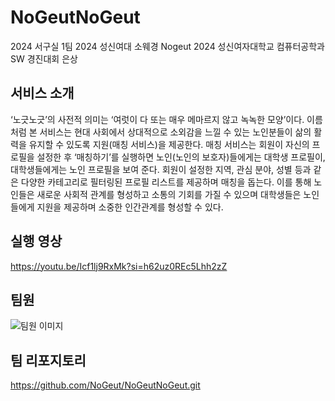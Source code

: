 # NoGeutNoGeut
2024 서구실 1팀
2024 성신여대 소웨경 Nogeut
2024 성신여자대학교 컴퓨터공학과 SW 경진대회 은상

## 서비스 소개

‘노긋노긋’의 사전적 의미는 ‘여럿이 다 또는 매우 메마르지 않고 녹녹한 모양’이다. 이름처럼 본 서비스는 현대 사회에서 상대적으로 소외감을 느낄 수 있는 노인분들이 삶의 활력을 유지할 수 있도록 지원(매칭 서비스)을 제공한다. 매칭 서비스는 회원이 자신의 프로필을 설정한 후 ‘매칭하기’를 실행하면 노인(노인의 보호자)들에게는 대학생 프로필이, 대학생들에게는 노인 프로필을 보여 준다. 회원이 설정한 지역, 관심 분야, 성별 등과 같은 다양한 카테고리로 필터링된 프로필 리스트를 제공하며 매칭을 돕는다. 이를 통해 노인들은 새로운 사회적 관계를 형성하고 소통의 기회를 가질 수 있으며 대학생들은 노인들에게 지원을 제공하며 소중한 인간관계를 형성할 수 있다.

## 실행 영상

https://youtu.be/Icf1lj9RxMk?si=h62uz0REc5Lhh2zZ

## 팀원

![팀원 이미지](team.JPEG)

## 팀 리포지토리

https://github.com/NoGeut/NoGeutNoGeut.git
